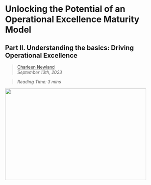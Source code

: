 # Unlocking the Potential of an Operational Excellence Maturity Model
## Part II. Understanding the basics: Driving Operational Excellence


>[Charleen Newland](http://newlandcharleen.com/)<br/>
>*September 13th, 2023*<br/>

>*Reading Time: 3 mins*
>
><p align="center">
  <img width="460" height="300" src="https://github.com/charleennewland/blog/assets/138404574/c5582913-b8e5-4965-892e-0c7b85dae5a0
/460/300">
</p>
